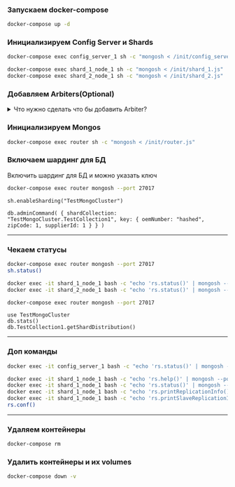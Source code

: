 ### Запускаем docker-compose
```bash
docker-compose up -d
```

### Инициализируем Config Server и Shards
```bash
docker-compose exec config_server_1 sh -c "mongosh < /init/config_server.js"

docker-compose exec shard_1_node_1 sh -c "mongosh < /init/shard_1.js"
docker-compose exec shard_2_node_1 sh -c "mongosh < /init/shard_2.js"
```

### Добавляем Arbiters(Optional)
<details>
<summary>Что нужно сделать что бы добавить Arbiter?</summary>
<b>

Для того чтобы добавить arbiter в replica set, нужно подключиться к его primary
```bash
docker-compose exec shard_1_node_1 mongosh --port 27017
```
и выполнить команду
```
rs.addArb("shard_1_node_4:27017")
```
Так же может понадобиться изменить defaultWriteConcern. Выполняется в контейнере router
```
db.adminCommand({
  "setDefaultRWConcern" : 1,
  "defaultWriteConcern" : {
    "w" : 2
  }
})
```
</b>
</details>

### Инициализируем Mongos
```bash
docker-compose exec router sh -c "mongosh < /init/router.js"
```

### Включаем шардинг для БД
Включить шардинг для БД и можно указать ключ
```bash
docker-compose exec router mongosh --port 27017
```

```
sh.enableSharding("TestMongoCluster")

db.adminCommand( { shardCollection: "TestMongoCluster.TestCollection1", key: { oemNumber: "hashed", zipCode: 1, supplierId: 1 } } )
```
---

### Чекаем статусы
```bash
docker-compose exec router mongosh --port 27017
sh.status()
```

```bash
docker exec -it shard_1_node_1 bash -c "echo 'rs.status()' | mongosh --port 27017" 
docker exec -it shard_2_node_1 bash -c "echo 'rs.status()' | mongosh --port 27017" 
```

```bash
docker-compose exec router mongosh --port 27017
```
```
use TestMongoCluster
db.stats()
db.TestCollection1.getShardDistribution()
```
---

### Доп команды
```bash
docker exec -it config_server_1 bash -c "echo 'rs.status()' | mongosh --port 27017"

docker exec -it shard_1_node_1 bash -c "echo 'rs.help()' | mongosh --port 27017"
docker exec -it shard_1_node_1 bash -c "echo 'rs.status()' | mongosh --port 27017" 
docker exec -it shard_1_node_1 bash -c "echo 'rs.printReplicationInfo()' | mongosh --port 27017" 
docker exec -it shard_1_node_1 bash -c "echo 'rs.printSlaveReplicationInfo()' | mongosh --port 27017"
rs.conf()
```
---

### Удаляем контейнеры
```bash
docker-compose rm
```

### Удалить контейнеры и их volumes
```bash
docker-compose down -v
```